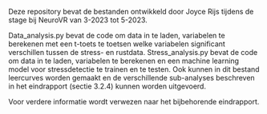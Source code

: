 Deze repository bevat de bestanden ontwikkeld door Joyce Rijs tijdens de stage bij NeuroVR van 3-2023 tot 5-2023.

Data_analysis.py bevat de code om data in te laden, variabelen te berekenen met een t-toets te toetsen welke variabelen
significant verschillen tussen de stress- en rustdata.
Stress_analysis.py bevat de code om data in te laden, variabelen te berekenen en een machine learning model voor stressdetectie
te trainen en te testen. Ook kunnen in dit bestand leercurves worden gemaakt en de verschillende sub-analyses beschreven in het
eindrapport (sectie 3.2.4) kunnen worden uitgevoerd.

Voor verdere informatie wordt verwezen naar het bijbehorende eindrapport.